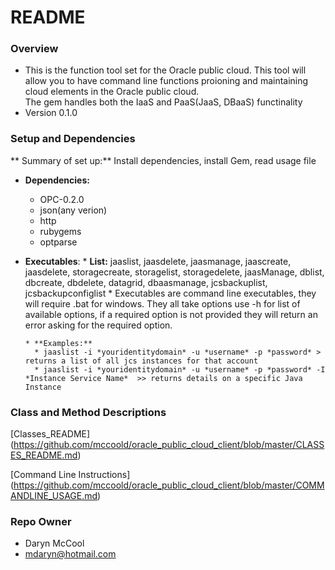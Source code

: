 # README #

### Overview ###

* This is the function tool set for the Oracle public cloud.  This tool will allow you to have 
command line functions proioning and maintaining cloud elements in the Oracle public cloud.  
The gem handles both the IaaS and PaaS(JaaS, DBaaS) functinality
* Version 0.1.0

### Setup and Dependencies ###

** Summary of set up:**  Install dependencies, install Gem, read usage file

+ **Dependencies:** 
    *  OPC-0.2.0
    * json(any verion)
    * http
    * rubygems
    * optparse

+ **Executables**: 
      * **List:** jaaslist, jaasdelete, jaasmanage, jaascreate, jaasdelete, storagecreate, storagelist, storagedelete, jaasManage, dblist, dbcreate, dbdelete, datagrid, dbaasmanage, jcsbackuplist, jcsbackupconfiglist
      * Executables are command line executables, they will require .bat for windows.  They all take options use -h for list of available options, 
if a required option is not provided they will return an error asking for the required option.

      * **Examples:**  
        * jaaslist -i *youridentitydomain* -u *username* -p *password* > returns a list of all jcs instances for that account
        * jaaslist -i *youridentitydomain* -u *username* -p *password* -I *Instance Service Name*  >> returns details on a specific Java Instance
	

### Class and Method Descriptions ###
[Classes_README] (https://github.com/mccoold/oracle_public_cloud_client/blob/master/CLASSES_README.md)

[Command Line Instructions] (https://github.com/mccoold/oracle_public_cloud_client/blob/master/COMMANDLINE_USAGE.md)

### Repo Owner ###

* Daryn McCool 
* mdaryn@hotmail.com
